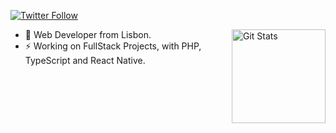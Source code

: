 <p>
  <a href="https://twitter.com/xico2k">
    <img alt="Twitter Follow" src="https://img.shields.io/twitter/follow/xico2k?style=for-the-badge">
  </a>
</p>

<a href="https://github.com/xico2k"><img alt="Git Stats" src="https://github-readme-stats.vercel.app/api?username=xico2k&show_icons=true" align="right" height="150" /></a>

- 🔭 Web Developer from Lisbon.
- ⚡  Working on FullStack Projects, with PHP, TypeScript and React Native.
